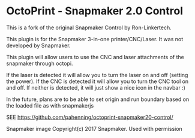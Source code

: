 # OctoPrint - Snapmaker 2.0 Control
  
This is a fork of the original Snapmaker Control by Ron-Linkertech.
  
This plugin is for the Snapmaker 3-in-one printer/CNC/Laser. It was not developed by Snapmaker.

This plugin will allow users to use the CNC and laser attachments of the snapmaker through octopi.

If the laser is detected it will allow you to turn the laser on and off (setting the power). 
If the CNC is detected it will allow you to turn the CNC tool on and off.
If neither is detected, it will just show a nice icon in the navbar :)

In the future, plans are to be able to set origin and run boundary based on the loaded file as with snapmakerjs

SEE https://github.com/pahenning/octoprint-snapmaker20-control/



Snapmaker image Copyright(c) 2017 Snapmaker. Used with permission
